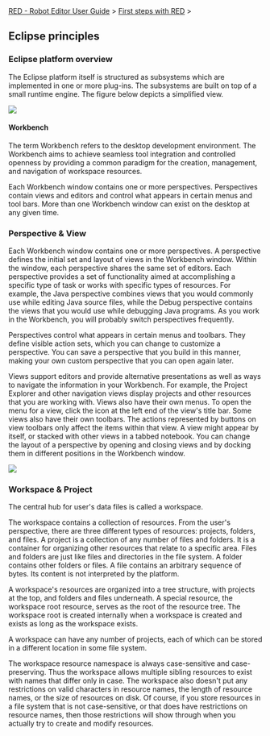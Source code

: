 <html>
<head>
<link href="PLUGINS_ROOT/org.robotframework.ide.eclipse.main.plugin.doc.user/help/style.css" rel="stylesheet" type="text/css"/>
</head>
<body>
<a href="index.html">RED - Robot Editor User Guide</a> &gt; <a href="first_steps.html">First steps with RED</a> &gt; 
	<h2>Eclipse principles</h2>
<h3>Eclipse platform overview</h3>
<p>The Eclipse platform itself is structured as subsystems which are implemented in one or more plug-ins.  
The subsystems are built on top of a small runtime engine. The figure below depicts a simplified view.
</p>
<img src="images/arch_npi.png"/>
<h4>Workbench</h4>
<p>The term Workbench refers to the desktop development environment. The Workbench aims to achieve seamless tool 
integration and controlled openness by providing a common paradigm for the creation, management, and navigation of 
workspace resources.
</p>
<p>Each Workbench window contains one or more perspectives.  Perspectives contain views and editors and control 
what appears in certain menus and tool bars.  More than one Workbench window can exist on the desktop at any given time.
</p>
<h3>Perspective &amp; View</h3>
<p>Each Workbench window contains one or more perspectives. A perspective defines the initial set and layout of views 
in the Workbench window. Within the window, each perspective shares the same set of editors. Each perspective provides
a set of functionality aimed at accomplishing a specific type of task or works with specific types of resources. For 
example, the Java perspective combines views that you would commonly use while editing Java source files, while the 
Debug perspective contains the views that you would use while debugging Java programs. As you work in the Workbench,
you will probably switch perspectives frequently.
</p>
<p>Perspectives control what appears in certain menus and toolbars. They define visible action sets, which you can 
change to customize a perspective. You can save a perspective that you build in this manner, making your own custom 
perspective that you can open again later.
</p>
<p>Views support editors and provide alternative presentations as well as ways to navigate the information in your 
Workbench.  For example, the Project Explorer and other navigation views display projects and other resources that 
you are working with. Views also have their own menus. To open the menu for a view, click the icon at the left end 
of the view's title bar. Some views also have their own toolbars. The actions represented by buttons on view 
toolbars only affect the items within that view. A view might appear by itself, or stacked with other views in a 
tabbed notebook. You can change the layout of a perspective by opening and closing views and by docking them in 
different positions in the Workbench window.
</p>
<img src="images/robot_perspective.png"/>
<h3>Workspace &amp; Project</h3>
<p>The central hub for user's data files is called a workspace.
</p>
<p>The workspace contains a collection of resources. From the user's perspective, there are three different types of 
resources: projects, folders, and files. A project is a collection of any number of files and folders. It is a 
container for organizing other resources that relate to a specific area. Files and folders are just like files and 
directories in the file system. A folder contains other folders or files. A file contains an arbitrary sequence of 
bytes. Its content is not interpreted by the platform.
</p>
<p>A workspace's resources are organized into a tree structure, with projects at the top, and folders and files 
underneath. A special resource, the workspace root resource, serves as the root of the resource tree. The workspace 
root is created internally when a workspace is created and exists as long as the workspace exists.
</p>
<p>A workspace can have any number of projects, each of which can be stored in a different location in some file system.
</p>
<p>The workspace resource namespace is always case-sensitive and case-preserving. Thus the workspace allows multiple 
sibling resources to exist with names that differ only in case. The workspace also doesn't put any restrictions on 
valid characters in resource names, the length of resource names, or the size of resources on disk. Of course, if you 
store resources in a file system that is not case-sensitive, or that does have restrictions on resource names, then 
those restrictions will show through when you actually try to create and modify resources.
</p>
</body>
</html>
